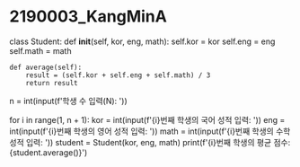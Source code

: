 # 2190003_KangMinA
class Student:
    def __init__(self, kor, eng, math):
        self.kor = kor
        self.eng = eng
        self.math = math

    def average(self):
        result = (self.kor + self.eng + self.math) / 3
        return result

n = int(input(f'학생 수 입력(N): '))

for i in range(1, n + 1):
    kor = int(input(f'{i}번째 학생의 국어 성적 입력: '))
    eng = int(input(f'{i}번째 학생의 영어 성적 입력: '))
    math = int(input(f'{i}번째 학생의 수학 성적 입력: '))
    student = Student(kor, eng, math)
    print(f'{i}번째 학생의 평균 점수: {student.average()}')
